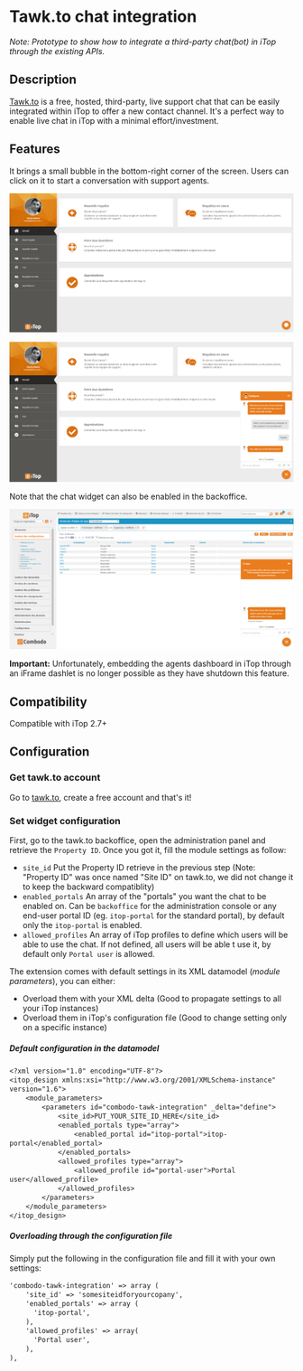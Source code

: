 # Tawk.to chat integration

_Note: Prototype to show how to integrate a third-party chat(bot) in iTop through the existing APIs._

## Description
[Tawk.to](https://www.tawk.to/) is a free, hosted, third-party, live support chat that can be easily integrated within iTop to offer a new contact channel. It's a perfect way to enable live chat in iTop with a minimal effort/investment.

## Features
It brings a small bubble in the bottom-right corner of the screen. Users can click on it to start a conversation with support agents.

![](doc/portal-widget-closed.png)

![](doc/portal-widget-talking.png)

Note that the chat widget can also be enabled in the backoffice.

![](doc/console-widget-opened.png)

**Important:** Unfortunately, embedding the agents dashboard in iTop through an iFrame dashlet is no longer possible as they have shutdown this feature.

## Compatibility
Compatible with iTop 2.7+

## Configuration
### Get tawk.to account
Go to [tawk.to](https://www.tawk.to/), create a free account and that's it!

### Set widget configuration
First, go to the tawk.to backoffice, open the administration panel and retrieve the `Property ID`. Once you got it, fill the module settings as follow:
- `site_id` Put the Property ID retrieve in the previous step (Note: "Property ID" was once named "Site ID" on tawk.to, we did not change it to keep the backward compatiblity)
- `enabled_portals` An array of the "portals" you want the chat to be enabled on. Can be `backoffice` for the administration console or any end-user portal ID (eg. `itop-portal` for the standard portal), by default only the `itop-portal` is enabled.
- `allowed_profiles` An array of iTop profiles to define which users will be able to use the chat. If not defined, all users will be able t use it, by default only `Portal user` is allowed.

The extension comes with default settings in its XML datamodel (_module parameters_), you can either:
- Overload them with your XML delta (Good to propagate settings to all your iTop instances)
- Overload them in iTop's configuration file (Good to change setting only on a specific instance)

##### Default configuration in the datamodel
```
<?xml version="1.0" encoding="UTF-8"?>
<itop_design xmlns:xsi="http://www.w3.org/2001/XMLSchema-instance" version="1.6">
	<module_parameters>
		<parameters id="combodo-tawk-integration" _delta="define">
			<site_id>PUT_YOUR_SITE_ID_HERE</site_id>
			<enabled_portals type="array">
				<enabled_portal id="itop-portal">itop-portal</enabled_portal>
			</enabled_portals>
			<allowed_profiles type="array">
				<allowed_profile id="portal-user">Portal user</allowed_profile>
			</allowed_profiles>
		</parameters>
	</module_parameters>
</itop_design>
```

##### Overloading through the configuration file
Simply put the following in the configuration file and fill it with your own settings:
```
'combodo-tawk-integration' => array (
    'site_id' => 'somesiteidforyourcopany',
    'enabled_portals' => array (
      'itop-portal',
    ),
    'allowed_profiles' => array(
      'Portal user',
    ),
),
```
